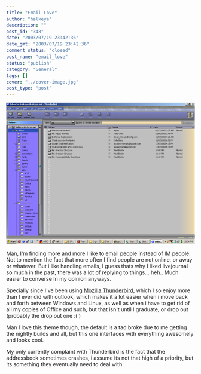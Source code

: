 ```yaml
---
title: "Email Love"
author: "halkeye"
description: ""
post_id: "348"
date: "2003/07/19 23:42:36"
date_gmt: "2003/07/19 23:42:36"
comment_status: "closed"
post_name: "email_love"
status: "publish"
category: "General"
tags: []
cover: "../cover-image.jpg"
post_type: "post"
---
```


![Screenshot of Mozilla Thunderbird](3018_8f63e91df34bc1b2683e96e21a98a5ec.png)

Man, I'm finding more and more I like to email people instead of IM people. Not to mention the fact that more often I find people are not online, or away or whatever. But i like handling emails, I guess thats why I liked livejournal so much in the past, there was a lot of replying to things... heh.. Much easier to converse In my opinion anyways.

Specially since I've been using [Mozilla Thunderbird](https://www.mozilla.org/projects/thunderbird/), which I so enjoy more than I ever did with outlook, which makes it a lot easier when i move back and forth between Windows and Linux, as well as when i have to get rid of all my copies of Office and such, but that isn't until I graduate, or drop out (probably the drop out one :( )

Man I love this theme though, the default is a tad broke due to me getting the nightly builds and all, but this one interfaces with everything awesomely and looks cool.

My only currently complaint with Thunderbird is the fact that the addressbook sometimes crashes, i assume its not that high of a priority, but its something they eventually need to deal with.
